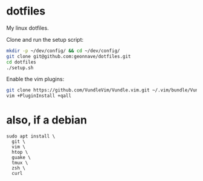 # dotfiles
My linux dotfiles.

Clone and run the setup script:
```bash
mkdir -p ~/dev/config/ && cd ~/dev/config/
git clone git@github.com:geonnave/dotfiles.git
cd dotfiles
./setup.sh
```

Enable the vim plugins:
```bash
git clone https://github.com/VundleVim/Vundle.vim.git ~/.vim/bundle/Vundle.vim
vim +PluginInstall +qall
```

# also, if a debian

```
sudo apt install \
  git \
  vim \
  htop \
  guake \
  tmux \
  zsh \
  curl
```

